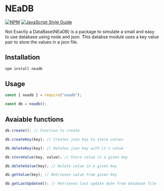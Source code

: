 # NEaDB

[![NPM](https://img.shields.io/npm/v/neadb.svg)](https://www.npmjs.com/package/neadb) [![JavaScript Style Guide](https://img.shields.io/badge/code_style-standard-brightgreen.svg)](https://standardjs.com)

Not Exactly a DataBase(NEaDB) is a package to simulate a small and easy to use database using node and json. This databse module uses a key value pair to store the values in a json file.

## Installation

```bash
npm install neadb
```

## Usage

```js
const { neadb } = require("neadb");

const db = neadb();
```

## Avaiable functions

```js
db.create(); // Function to create

db.createKey(key); // Creates json key to store values

db.deleteKey(key); // Deletes json key with it's value

db.storeValue(key, value); // Store value in a given key

db.deleteValue(key); // Delete value in a given key

db.getValue(key); // Retrieves value from given key

db.getLastUpdated(); // Retrieves last update date from database file
```
